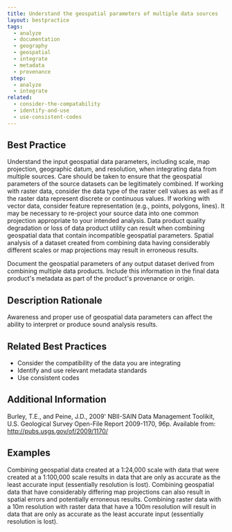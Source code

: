```yaml
---
title: Understand the geospatial parameters of multiple data sources
layout: bestpractice
tags:
  - analyze
  - documentation
  - geography
  - geospatial
  - integrate
  - metadata
  - provenance
 step:
  - analyze
  - integrate
related:
  - consider-the-compatability
  - identify-and-use
  - use-consistent-codes
---
```


## Best Practice
Understand the input geospatial data parameters, including scale, map projection, geographic datum, and resolution, when integrating data from multiple sources. Care should be taken to ensure that the geospatial parameters of the source datasets can be legitimately combined. If working with raster data, consider the data type of the raster cell values as well as if the raster data represent discrete or continuous values. If working with vector data, consider feature representation (e.g., points, polygons, lines). It may be necessary to re-project your source data into one common projection appropriate to your intended analysis. Data product quality degradation or loss of data product utility can result when combining geospatial data that contain incompatible geospatial parameters. Spatial analysis of a dataset created from combining data having considerably different scales or map projections may result in erroneous results.

Document the geospatial parameters of any output dataset derived from combining multiple data products. Include this information in the final data product's metadata as part of the product's provenance or origin.

## Description Rationale
Awareness and proper use of geospatial data parameters can affect the ability to interpret or produce sound analysis results.

## Related Best Practices
- Consider the compatibility of the data you are integrating
- Identify and use relevant metadata standards
- Use consistent codes

## Additional Information
Burley, T.E., and Peine, J.D., 2009' NBII-SAIN Data Management Toolikit, U.S. Geological Survey Open-File Report 2009-1170, 96p. Available from: http://pubs.usgs.gov/of/2009/1170/

## Examples
Combining geospatial data created at a 1:24,000 scale with data that were created at a 1:100,000 scale results in data that are only as accurate as the least accurate input (essentially resolution is lost). Combining geospatial data that have considerably differing map projections can also result in spatial errors and potentially erroneous results. Combining raster data with a 10m resolution with raster data that have a 100m resolution will result in data that are only as accurate as the least accurate input (essentially resolution is lost).
